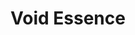---
templateKey: blog-post
featuredpost: false
featuredimage: /assets/Void_Essence.png
title: Void Essence
description: Monster Loot
testfield: 1538
---